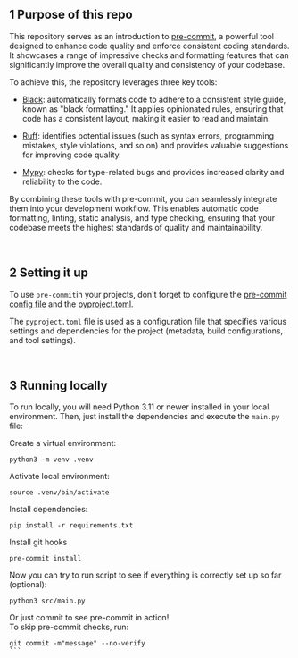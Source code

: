 ## 1 Purpose of this repo
This repository serves as an introduction to [pre-commit](https://pre-commit.com/), a powerful tool designed to enhance code quality and enforce consistent coding standards. It showcases a range of impressive checks and formatting features that can significantly improve the overall quality and consistency of your codebase.

To achieve this, the repository leverages three key tools:

- [Black](https://pypi.org/project/black/): automatically formats code to adhere to a consistent style guide, known as "black formatting." It applies opinionated rules, ensuring that code has a consistent layout, making it easier to read and maintain. 

- [Ruff](https://pypi.org/project/ruff/0.0.89/): identifies potential issues (such as syntax errors, programming mistakes, style violations, and so on) and provides valuable suggestions for improving code quality.

- [Mypy](https://mypy.readthedocs.io/en/stable/): checks for type-related bugs and provides increased clarity and reliability to the code.

By combining these tools with pre-commit, you can seamlessly integrate them into your development workflow. This enables automatic code formatting, linting, static analysis, and type checking, ensuring that your codebase meets the highest standards of quality and maintainability.


</br>

## 2 Setting it up

To use `pre-commit`in your projects, don't forget to configure the [pre-commit config file](.pre-commit-config.yaml) and the [pyproject.toml](pyproject.toml). 

The `pyproject.toml` file is used as a configuration file that specifies various settings and dependencies for the project (metadata, build configurations, and tool settings). 

</br>

## 3 Running locally
To run locally, you will need Python 3.11 or newer installed in your local environment. Then, just install the dependencies and execute the `main.py` file:

Create a virtual environment:
```
python3 -m venv .venv
```

Activate local environment:
```
source .venv/bin/activate
```

Install dependencies:
```
pip install -r requirements.txt
```

Install git hooks
```
pre-commit install
```

Now you can try to run script to see if everything is correctly set up so far (optional):
```
python3 src/main.py
```

Or just commit to see pre-commit in action!
</br>
To skip pre-commit checks, run:
````
git commit -m"message" --no-verify
```
